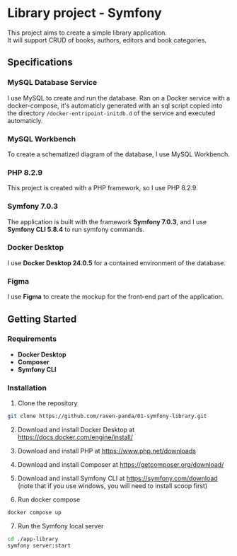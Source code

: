 # Library project - Symfony

This project aims to create a simple library application.\
It will support CRUD of books, authors, editors and book categories.

## Specifications

### MySQL Database Service

I use MySQL to create and run the database. Ran on a Docker service with a docker-compose, it's automaticly generated with an sql script copied into the directory `/docker-entripoint-initdb.d` of the service and executed automaticly.

### MySQL Workbench

To create a schematized diagram of the database, I use MySQL Workbench.

### PHP 8.2.9

This project is created with a PHP framework, so I use PHP 8.2.9.

### Symfony 7.0.3

The application is built with the framework **Symfony 7.0.3**, and I use **Symfony CLI 5.8.4** to run symfony commands.

### Docker Desktop

I use **Docker Desktop 24.0.5** for a contained environment of the database.

### Figma

I use **Figma** to create the mockup for the front-end part of the application.

## Getting Started

### Requirements

- **Docker Desktop**
- **Composer**
- **Symfony CLI**

### Installation

1. Clone the repository

```bash
git clone https://github.com/raven-panda/01-symfony-library.git
```

2. Download and install Docker Desktop at https://docs.docker.com/engine/install/

3. Download and install PHP at https://www.php.net/downloads

4. Download and install Composer at https://getcomposer.org/download/

5. Download and install Symfony CLI at https://symfony.com/download (note that if you use windows, you will need to install scoop first)

6. Run docker compose

```bash
docker compose up
```

7. Run the Symfony local server
```bash
cd ./app-library
symfony server:start
```
